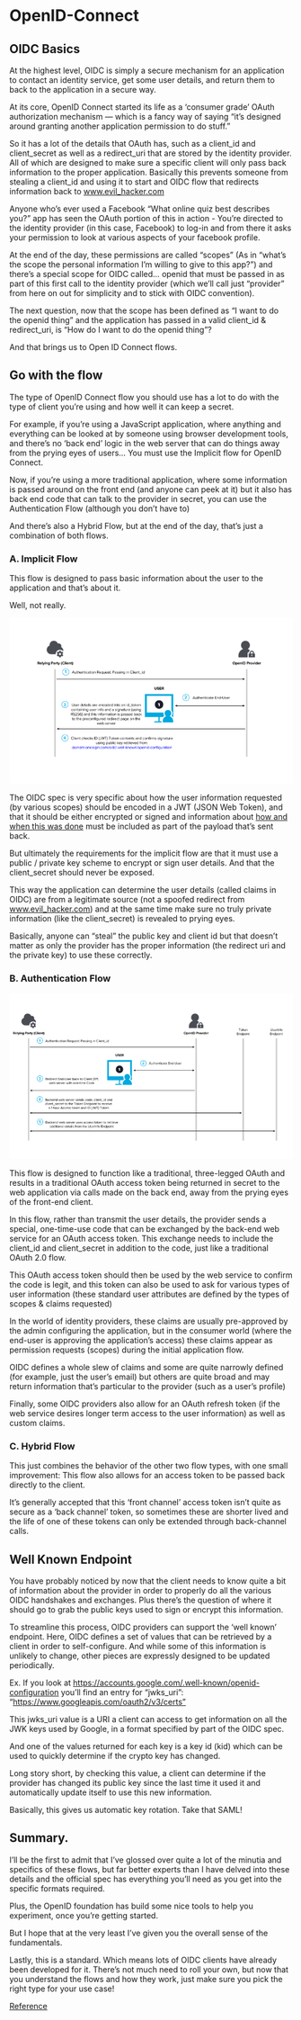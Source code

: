 # OpenID-Connect

## OIDC Basics

At the highest level, OIDC is simply a secure mechanism for an application to contact an identity service, get some user details, and return them to back to the application in a secure way.

At its core, OpenID Connect started its life as a ‘consumer grade’ OAuth authorization mechanism — which is a fancy way of saying “it’s designed around granting another application permission to do stuff.”

So it has a lot of the details that OAuth has, such as a client_id and client_secret as well as a redirect_uri that are stored by the identity provider. All of which are designed to make sure a specific client will only pass back information to the proper application. Basically this prevents someone from stealing a client_id and using it to start and OIDC flow that redirects information back to www.evil_hacker.com

Anyone who’s ever used a Facebook “What online quiz best describes you?” app has seen the OAuth portion of this in action - You’re directed to the identity provider (in this case, Facebook) to log-in and from there it asks your permission to look at various aspects of your facebook profile.

At the end of the day, these permissions are called “scopes” (As in “what’s the scope the personal information I’m willing to give to this app?”) and there’s a special scope for OIDC called… openid that must be passed in as part of this first call to the identity provider (which we’ll call just “provider” from here on out for simplicity and to stick with OIDC convention).

The next question, now that the scope has been defined as “I want to do the openid thing” and the application has passed in a valid client_id & redirect_uri, is “How do I want to do the openid thing”?

And that brings us to Open ID Connect flows.

## Go with the flow

The type of OpenID Connect flow you should use has a lot to do with the type of client you’re using and how well it can keep a secret.

For example, if you’re using a JavaScript application, where anything and everything can be looked at by someone using browser development tools, and there’s no ‘back end’ logic in the web server that can do things away from the prying eyes of users… You must use the Implicit flow for OpenID Connect.

Now, if you’re using a more traditional application, where some information is passed around on the front end (and anyone can peek at it) but it also has back end code that can talk to the provider in secret, you can use the Authentication Flow (although you don’t have to)

And there’s also a Hybrid Flow, but at the end of the day, that’s just a combination of both flows.

### A. Implicit Flow

This flow is designed to pass basic information about the user to the application and that’s about it.

Well, not really.

![alt text](./assets/implicit_flow.png)

The OIDC spec is very specific about how the user information requested (by various scopes) should be encoded in a JWT (JSON Web Token), and that it should be either encrypted or signed and information about [how and when this was done](https://tools.ietf.org/html/rfc7517) must be included as part of the payload that’s sent back.

But ultimately the requirements for the implicit flow are that it must use a public / private key scheme to encrypt or sign user details. And that the client_secret should never be exposed.

This way the application can determine the user details (called claims in OIDC) are from a legitimate source (not a spoofed redirect from www.evil_hacker.com) and at the same time make sure no truly private information (like the client_secret) is revealed to prying eyes.

Basically, anyone can “steal” the public key and client id but that doesn’t matter as only the provider has the proper information (the redirect uri and the private key) to use these correctly.

### B. Authentication Flow

![alt text](./assets/authentication_flow.png)

This flow is designed to function like a traditional, three-legged OAuth and results in a traditional OAuth access token being returned in secret to the web application via calls made on the back end, away from the prying eyes of the front-end client.

In this flow, rather than transmit the user details, the provider sends a special, one-time-use code that can be exchanged by the back-end web service for an OAuth access token. This exchange needs to include the client_id and client_secret in addition to the code, just like a traditional OAuth 2.0 flow.

This OAuth access token should then be used by the web service to confirm the code is legit, and this token can also be used to ask for various types of user information (these standard user attributes are defined by the types of scopes & claims requested)

In the world of identity providers, these claims are usually pre-approved by the admin configuring the application, but in the consumer world (where the end-user is approving the application’s access) these claims appear as permission requests (scopes) during the initial application flow.

OIDC defines a whole slew of claims and some are quite narrowly defined (for example, just the user’s email) but others are quite broad and may return information that’s particular to the provider (such as a user’s profile)

Finally, some OIDC providers also allow for an OAuth refresh token (if the web service desires longer term access to the user information) as well as custom claims.

### C. Hybrid Flow

This just combines the behavior of the other two flow types, with one small improvement: This flow also allows for an access token to be passed back directly to the client.

It’s generally accepted that this ‘front channel’ access token isn’t quite as secure as a ‘back channel’ token, so sometimes these are shorter lived and the life of one of these tokens can only be extended through back-channel calls.

## Well Known Endpoint

You have probably noticed by now that the client needs to know quite a bit of information about the provider in order to properly do all the various OIDC handshakes and exchanges. Plus there’s the question of where it should go to grab the public keys used to sign or encrypt this information.

To streamline this process, OIDC providers can support the ‘well known’ endpoint. Here, OIDC defines a set of values that can be retrieved by a client in order to self-configure. And while some of this information is unlikely to change, other pieces are expressly designed to be updated periodically.

Ex. If you look at https://accounts.google.com/.well-known/openid-configuration you’ll find an entry for “jwks_uri”: “https://www.googleapis.com/oauth2/v3/certs”

This jwks_uri value is a URI a client can access to get information on all the JWK keys used by Google, in a format specified by part of the OIDC spec.

And one of the values returned for each key is a key id (kid) which can be used to quickly determine if the crypto key has changed.

Long story short, by checking this value, a client can determine if the provider has changed its public key since the last time it used it and automatically update itself to use this new information.

Basically, this gives us automatic key rotation. Take that SAML!

## Summary.

I’ll be the first to admit that I’ve glossed over quite a lot of the minutia and specifics of these flows, but far better experts than I have delved into these details and the official spec has everything you’ll need as you get into the specific formats required.

Plus, the OpenID foundation has build some nice tools to help you experiment, once you’re getting started.

But I hope that at the very least I’ve given you the overall sense of the fundamentals.

Lastly, this is a standard. Which means lots of OIDC clients have already been developed for it. There’s not much need to roll your own, but now that you understand the flows and how they work, just make sure you pick the right type for your use case!


[Reference](https://www.onelogin.com/blog/openid-connect-explained-in-plain-english)